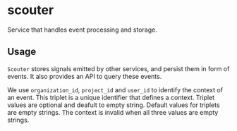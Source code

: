 # scouter

Service that handles event processing and storage.

## Usage

`Scouter` stores signals emitted by other services, and persist them in form of events. It also provides an API to query these events.

We use `organization_id`, `project_id` and `user_id` to identify the context of an event. This triplet is a unique identifier that defines a context.
Triplet values are optional and deafult to empty string. Default values for triplets are empty strings.
The context is invalid when all three values are empty strings.
